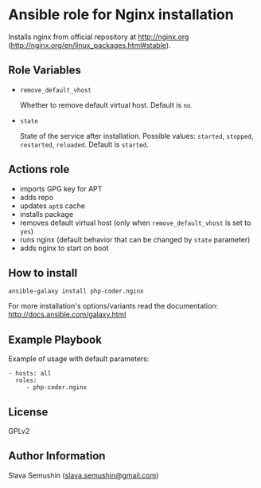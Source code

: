 Ansible role for Nginx installation
===================================

Installs nginx from official repository at http://nginx.org (http://nginx.org/en/linux_packages.html#stable).

Role Variables
--------------

* `remove_default_vhost`

  Whether to remove default virtual host. Default is `no`.

* `state`

  State of the service after installation. Possible values: `started`, `stopped`, `restarted`,
  `reloaded`. Default is `started`.

Actions role
------------

* imports GPG key for APT
* adds repo
* updates `apt`s cache
* installs package
* removes default virtual host (only when `remove_default_vhost` is set to `yes`)
* runs nginx (default behavior that can be changed by `state` parameter)
* adds nginx to start on boot

How to install
--------------

    ansible-galaxy install php-coder.nginx

For more installation's options/variants read the documentation: http://docs.ansible.com/galaxy.html

Example Playbook
----------------

Example of usage with default parameters:

    - hosts: all
      roles:
         - php-coder.nginx

License
-------

GPLv2

Author Information
------------------

Slava Semushin (slava.semushin@gmail.com)
